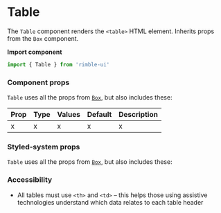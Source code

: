 # Table
The `Table` component renders the `<table>` HTML element. Inherits props from the `Box` component.

**Import component**
```jsx
import { Table } from 'rimble-ui'
```

<!-- STORY -->

### Component props
`Table` uses all the props from [`Box`](https://consensys.github.io/rimble-ui/?path=/story/layout--box), but also includes these:

| Prop      | Type    | Values                                                           | Default | Description                                                                                                     |
| --------- | ------- | ---------------------------------------------------------------- | ------- | --------------------------------------------------------------------------------------------------------------- |
| x      | x  | x                                            | x | x

### Styled-system props

`Table` uses all the props from [`Box`](https://consensys.github.io/rimble-ui/?path=/story/layout--box), but also includes these:

### Accessibility
- All tables must use `<th>` and `<td>` – this helps those using assistive technologies understand which data relates to each table header
